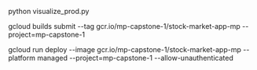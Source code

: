 python visualize_prod.py

gcloud builds submit --tag gcr.io/mp-capstone-1/stock-market-app-mp --project=mp-capstone-1

gcloud run deploy --image gcr.io/mp-capstone-1/stock-market-app-mp --platform managed  --project=mp-capstone-1 --allow-unauthenticated